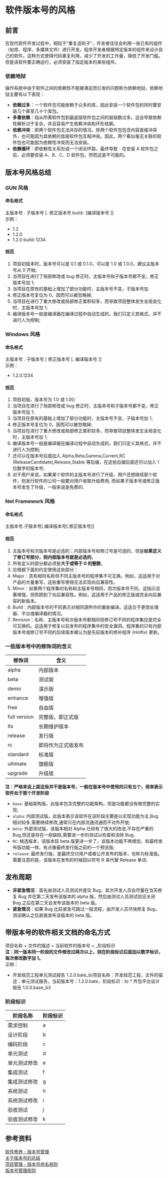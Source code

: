 # 软件版本号的风格
## 前言

在现代软件开发过程中，相较于“重复造轮子”，开发者往往会利用一些已有的组件（如库、程序、多媒体文件）进行开发。程序开发者根据特定版本的组件来设计自己的软件。这种方式使得代码重复利用，减少了开发的工作量，降低了开发门槛。但是该软件要正确运行，必须安装了指定版本的某些组件。  

### 依赖地狱 
操作系统中由于软件之间的依赖性不能被满足而引发的问题称为依赖地狱。依赖地狱主要有以下表现：
 - **依赖过多**：一个软件包可能依赖于众多的库，因此安装一个软件包的同时要安装几个甚至几十个库包。  
 - **多重依赖**：指从所需软件包到最底层软件包之间的层级数过多。这会导致依赖性解析过于复杂，并且容易产生依赖冲突和环形依赖。
 - **依赖冲突**：即两个软件包无法共存的情况。除两个软件包包含内容直接冲突外，也可能因为其依赖的低层软件包互相冲突。因此，两个看似毫无关联的软件包也可能因为依赖性冲突而无法安装。  
 - **依赖循环**：即依赖性关系形成一个闭合环路，最终导致：在安装 A 软件包之前，必须要安装 A、B、C、D 软件包，然而这是不可能的。  

## 版本号风格总结
### GUN 风格
#### 命名格式
主版本号 . 子版本号 \[. 修正版本号 build- \[编译版本号 \]\]  
示例：
 - 1.2
 - 1.2.0
 - 1.2.0 build-1234

#### 规范
1. 项目初版本时，版本号可以是 0.1 或 0.1.0，可以是 1.0 或 1.0.0，建议主版本号从 0 开始;  
2. 当项目在进行了局部修改或 bug 修正时，主版本号和子版本号都不变，修正版本号加 1;  
3. 当项目在原有的基础上增加了部分功能时，主版本号不变，子版本号加
4. 修正版本号复位为 0，因而可以被忽略掉; 
5. 当项目在进行了重大修改或局部修正累积较多，而导致项目整体发生全局变化时，主版本号加 1;  
6. 编译版本号一般是编译器在编译过程中自动生成的，我们只定义其格式，并不进行人为控制;  

### Windows 风格
#### 命名格式
主版本号 . 子版本号 \[ 修正版本号 \[. 编译版本号 \]\]  
示例：

 - 1.2.0.1234

#### 规范
1. 项目初版，版本号为 1.0 或 1.00;  
2. 当项目在进行了局部修改或 bug 修正时，主版本号和子版本号都不变，修正版本号加 1;  
3. 当项目在原有的基础上增加了部分功能时，主版本号不变，子版本号加 1; 
4. 修正版本号复位为 0，因而可以被忽略掉; 
5. 当项目在进行了重大修改或局部修正累积较多，而导致项目整体发生全局变化时，主版本号加 1;  
6. 编译版本号一般是编译器在编译过程中自动生成的，我们只定义其格式，并不进行人为控制;  
7. 还可以在版本号后面加入 Alpha,Beta,Gamma,Current,RC (ReleaseCandidate),Release,Stable 等后缀，在这些后缀后面还可以加入 1 位数字的版本号;  
8. 对于用户来说，如果某个软件的主版本号进行了升级，用户还想继续那个软件，则发行软件的公司一般要对用户收取升级费用; 而如果子版本号或修正版本号发生了升级，一般来说是免费的.  

### Net Framework 风格
#### 命名格式
主版本号.子版本号\[.编译版本号\[.修正版本号\]\]  

#### 规范

1. 主版本号和次版本号是必选的；内部版本号和修订号是可选的，但是**如果定义了修订号部分，则内部版本号就是必选的**。  
2. 所有定义的部分都必须是**大于或等于 0 的整数**。  
3. 应根据下面的约定使用这些部分：  
4. Major：具有相同名称但不同主版本号的程序集不可互换。例如，这适用于对产品的大量重写，这些重写使得无法实现向后兼容性。
5.  Minor：如果两个程序集的名称和主版本号相同，而次版本号不同，这指示显著增强，但照顾到了向后兼容性。例如，这适用于产品的修正版或完全向后兼容的新版本。
6.  Build：内部版本号的不同表示对相同源所作的重新编译。这适合于更改处理器、平台或编译器的情况。
7.  Revision：名称、主版本号和次版本号都相同但修订号不同的程序集应是完全可互换的。这适用于修复以前发布的程序集中的安全漏洞。程序集的只有内部版本号或修订号不同的后续版本被认为是先前版本的修补程序 (Hotfix) 更新。

### 一些版本号中的修饰词的含义

| 修饰词       | 含义               |
|--------------|--------------------|
| alpha        | 内部版本           |
| beta         | 测试版             |
| demo         | 演示版             |
| enhance      | 增强版             |
| free         | 自由版             |
| full version | 完整版，即正式版   |
| lts          | 长期维护版本       |
| release      | 发行版             |
| rc           | 即将作为正式版发布 |
| standard     | 标准版             |
| ultimate     | 旗舰版             |
| upgrade      | 升级版             |

**注：严格来说上面这些并不是版本号，一般在版本号中使用的只有五个，用来表示软件处于那个开发阶段**

 - `base`: 基础架构版，此版本包含完整的功能架构，但是功能都没有做完整的实现;  
 - `alpha`: 内部测试版，此版本表示该软件在该阶段主要是以实现功能为主,Bug 相对较多,需要继续修改,通常只在内部流通流通而不对外开放;  
 - `beta`: 外部测试版，该版本相对 Alpha 已经有了很大的改进,不存在严重的 Bug,但还是存在一些缺陷,需要进一步的测试以检查和消除 Bug;  
 - `RC`: 候选版本，该版本较 beta 版更进一步了，该版本功能不再增加，和最终发布版功能一样。有点像最终发行版之前的一个预览版;  
 - `release`: 最终发行版，是最终交付用户或者公开发布的版本，也称为标准版。需要注意的是，该版本在发布的时候回以符号 R 来代替 Release 单词;  

## 发布周期
- **非紧急情况**：首先由测试人员测试并提交 Bug，其次开发人员会尽量在当天修复 Bug 并在第二天发布该版本的 alpha 版，然后由测试人员测试验证关闭 Bug 之后在第三天会发布该版本的 beta 版。
- **紧急情况**：如果 Bug 比较紧急可跳过一般流程，由开发人员尽快修复 Bug，测试确认之后直接发布该版本的 beta 版。

## 带版本号的软件相关文档的命名方式

项目名称 + 文件的描述 + 当前软件的版本号 + \_阶段标识  
**注：同一版本同一阶段的文件修改过两次以上，则在阶段标识后面加以数字标识，每次修改数字加
1。**  
示例：
 - 开发规范工程单元测试报告 1.2.0.bate_b(项目名称：开发规范工程，文件的描述：单元测试报告，当前版本号：1.2.0.bate，阶段标识：b) \* 外包平台设计报告 1.0.0.base_b3  

### 阶段标识

| 阶段名称     | 阶段标识 |
|--------------|----------|
| 需求控制     | a        |
| 设计阶段     | b        |
| 编码阶段     | c        |
| 单元测试     | d        |
| 单元测试修改 | e        |
| 集成测试     | f        |
| 集成测试修改 | g        |
| 系统测试     | h        |
| 系统测试修改 | i        |
| 验收测试     | j        |
| 验收测试修改 | k        |

## 参考资料
[软件修养 - 版本号管理](https://makeoptim.com/training/semver)  
[关于版本号的总结](https://developer.aliyun.com/article/379990)  
[项目管理 - 版本号命名规则](https://segmentfault.com/a/1190000019824358)  
[版本号管理规则](https://www.jianshu.com/p/71f5a20f915c)  
